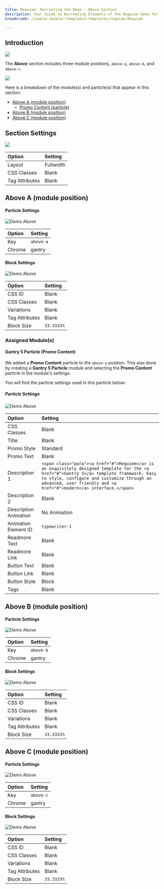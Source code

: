 ```yaml
---
title: Requiem: Recreating the Demo - Above Section
description: Your Guide to Recreating Elements of the Requiem Demo for Joomla
breadcrumb: /joomla:Joomla/!templates:Templates/requiem:Requiem

---
```


## Introduction

![](assets/demo_5.png)

The **Above** section includes three module positions, `above-a`, `above-b`, and `above-c`. 

![](assets/home_above.png)

Here is a breakdown of the module(s) and particle(s) that appear in this section:

* [Above A (module position)](#above-a-(module-position))
    - [Promo Content (particle)](#gantry-5-particle-(promo-content))
* [Above B (module position)](#above-b-(module-position))
* [Above C (module position)](#above-c-(module-position))

## Section Settings

![](assets/demo_above_settings.png)

| Option         | Setting   |
| :-----         | :-----    |
| Layout         | Fullwidth |
| CSS Classes    | Blank     |
| Tag Attributes | Blank     |

## Above A (module position)

#### Particle Settings

![Demo Above](assets/demo_above_1.png)

| Option | Setting   |
| :----- | :-----    |
| Key    | `above-a` |
| Chrome | gantry    |

#### Block Settings

![Demo Above](assets/demo_above_2.png)

| Option         | Setting    |
| :-----         | :-----     |
| CSS ID         | Blank      |
| CSS Classes    | Blank      |
| Variations     | Blank      |
| Tag Attributes | Blank      |
| Block Size     | `33.3333%` |

### Assigned Module(s)

#### Gantry 5 Particle (Promo Content)

We added a **Promo Content** particle to the `above-a` position. This was done by creating a **Gantry 5 Particle** module and selecting the **Promo Content** particle in the module's settings. 

You will find the particle settings used in this particle below:

##### Particle Settings

![Demo Above](assets/demo_above_3.png)

| Option                | Setting                                                                                                                                                                                                                                                      |
| :-----                | :-----                                                                                                                                                                                                                                                       |
| CSS Classes           | Blank                                                                                                                                                                                                                                                        |
| Title                 | Blank                                                                                                                                                                                                                                                        |
| Promo Style           | Standard                                                                                                                                                                                                                                                     |
| Promo Text            | Blank                                                                                                                                                                                                                                                        |
| Description 1         | `<span class="para"><a href="#">Requiem</a> is an exquisitely designed template for the <a href="#">Gantry 5</a> template framework. Easy to style, configure and customize through an advanced, user friendly and <a href="#">modern</a> interface.</span>` |
| Description 2         | Blank                                                                                                                                                                                                                                                        |
| Description Animation | No Animation                                                                                                                                                                                                                                                 |
| Animation Element ID  | `typewriter-1`                                                                                                                                                                                                                                               |
| Readmore Text         | Blank                                                                                                                                                                                                                                                        |
| Readmore Link         | Blank                                                                                                                                                                                                                                                        |
| Button Text           | Blank                                                                                                                                                                                                                                                        |
| Button Link           | Blank                                                                                                                                                                                                                                                        |
| Button Style          | Block                                                                                                                                                                                                                                                        |
| Tags                  | Blank                                                                                                                                                                                                                                                        |

## Above B (module position)

#### Particle Settings

![Demo Above](assets/demo_above_4.png)

| Option | Setting   |
| :----- | :-----    |
| Key    | `above-b` |
| Chrome | gantry    |

#### Block Settings

![Demo Above](assets/demo_above_5.png)

| Option         | Setting    |
| :-----         | :-----     |
| CSS ID         | Blank      |
| CSS Classes    | Blank      |
| Variations     | Blank      |
| Tag Attributes | Blank      |
| Block Size     | `33.3333%` |

## Above C (module position)

#### Particle Settings

![Demo Above](assets/demo_above_6.png)

| Option | Setting      |
| :----- | :-----       |
| Key    | `above-c` |
| Chrome | gantry       |

#### Block Settings

![Demo Above](assets/demo_above_7.png)

| Option         | Setting    |
| :-----         | :-----     |
| CSS ID         | Blank      |
| CSS Classes    | Blank      |
| Variations     | Blank      |
| Tag Attributes | Blank      |
| Block Size     | `33.3333%` |
